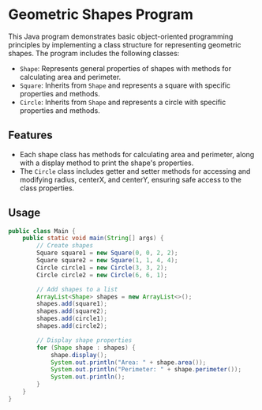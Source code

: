 # Geometric Shapes Program

This Java program demonstrates basic object-oriented programming principles by implementing a class structure for representing geometric shapes. The program includes the following classes:

- `Shape`: Represents general properties of shapes with methods for calculating area and perimeter.
- `Square`: Inherits from `Shape` and represents a square with specific properties and methods.
- `Circle`: Inherits from `Shape` and represents a circle with specific properties and methods.

## Features

- Each shape class has methods for calculating area and perimeter, along with a display method to print the shape's properties.
- The `Circle` class includes getter and setter methods for accessing and modifying radius, centerX, and centerY, ensuring safe access to the class properties.

## Usage

```java
public class Main {
    public static void main(String[] args) {
        // Create shapes
        Square square1 = new Square(0, 0, 2, 2);
        Square square2 = new Square(1, 1, 4, 4);
        Circle circle1 = new Circle(3, 3, 2);
        Circle circle2 = new Circle(6, 6, 1);

        // Add shapes to a list
        ArrayList<Shape> shapes = new ArrayList<>();
        shapes.add(square1);
        shapes.add(square2);
        shapes.add(circle1);
        shapes.add(circle2);

        // Display shape properties
        for (Shape shape : shapes) {
            shape.display();
            System.out.println("Area: " + shape.area());
            System.out.println("Perimeter: " + shape.perimeter());
            System.out.println();
        }
    }
}
